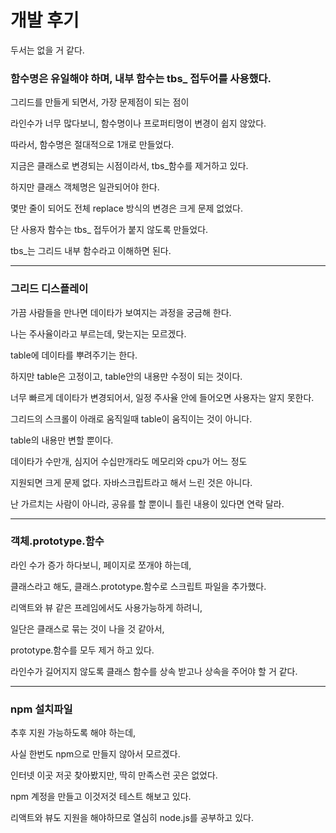 # 개발 후기

두서는 없을 거 같다. 

### 함수명은 유일해야 하며, 내부 함수는 tbs_ 접두어를 사용했다.

그리드를 만들게 되면서, 가장 문제점이 되는 점이

라인수가 너무 많다보니, 함수명이나 프로퍼티명이 변경이 쉽지 않았다. 

따라서, 함수명은 절대적으로 1개로 만들었다.

지금은 클래스로 변경되는 시점이라서, tbs_함수를 제거하고 있다.

하지만 클래스 객체명은 일관되어야 한다.

몇만 줄이 되어도 전체 replace 방식의 변경은 크게 문제 없었다.

단 사용자 함수는 tbs_ 접두어가 붙지 않도록 만들었다.

tbs_는 그리드 내부 함수라고 이해하면 된다.

---

### 그리드 디스플레이

가끔 사람들을 만나면 데이타가 보여지는 과정을 궁금해 한다.

나는 주사율이라고 부르는데, 맞는지는 모르겠다.

table에 데이타를 뿌려주기는 한다. 

하지만 table은 고정이고, table안의 내용만 수정이 되는 것이다.

너무 빠르게 데이타가 변경되어서, 일정 주사율 안에 들어오면 사용자는 알지 못한다.

그리드의 스크롤이 아래로 움직일때 table이 움직이는 것이 아니다.

table의 내용만 변할 뿐이다. 

데이타가 수만개, 심지어 수십만개라도 메모리와 cpu가 어느 정도

지원되면 크게 문제 없다. 자바스크립트라고 해서 느린 것은 아니다.

난 가르치는 사람이 아니라, 공유를 할 뿐이니 틀린 내용이 있다면 연락 달라.

---

### 객체.prototype.함수

라인 수가 증가 하다보니, 페이지로 쪼개야 하는데, 

클래스라고 해도, 클래스.prototype.함수로 스크립트 파일을 추가했다.

리액트와 뷰 같은 프레임에서도 사용가능하게 하려니, 

일단은 클래스로 묶는 것이 나을 것 같아서, 

prototype.함수를 모두 제거 하고 있다.

라인수가 길어지지 않도록 클래스 함수를 상속 받고나 상속을 주어야 할 거 같다.

---

### npm 설치파일

추후 지원 가능하도록 해야 하는데,

사실 한번도 npm으로 만들지 않아서 모르겠다. 

인터넷 이곳 저곳 찾아봤지만, 딱히 만족스런 곳은 없었다.

npm 계정을 만들고 이것저것 테스트 해보고 있다.

리액트와 뷰도 지원을 해야하므로 열심히 node.js를 공부하고 있다. 


